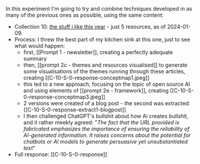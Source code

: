 
In this experiment I'm going to try and combine techniques developed in as many of the previous ones as possible, using the same content:

* Collection 10: [the stuff i like this year](https://myhub.ai/@mathewlowry/?quality=all&types=like&timeframe=this_year) - just 5 resources, as of 2024-01-09.
* Process: I threw the best part of my kitchen sink at this one, just to see what would happen:
	* first, [[Prompt 1 - newsletter]], creating a perfectly adequate summary
	* then, [[prompt 2c - themes and resources visualised]] to generate some visualisations of the themes running through these articles, creating [[C-10-S-0-response-conceptmap1.jpeg]]
	* this led to a new approach, focusing on the topic of open source AI and using elements of [[prompt 2e - framework]], creating [[C-10-S-0-response-conceptmap3.jpeg]]
	* 2 versions were created of a blog post - the second was extracted: [[C-10-S-0-response-extract1-blogpost]]
	* I then challenged ChatGPT's bullshit about how Ai creates bullshit, and it rather meekly agreed: "*The fact that the URL provided is fabricated emphasizes the importance of ensuring the reliability of AI-generated information. It raises concerns about the potential for chatbots or AI models to generate persuasive yet unsubstantiated text*"
* Full response: [[C-10-S-0-response]]
